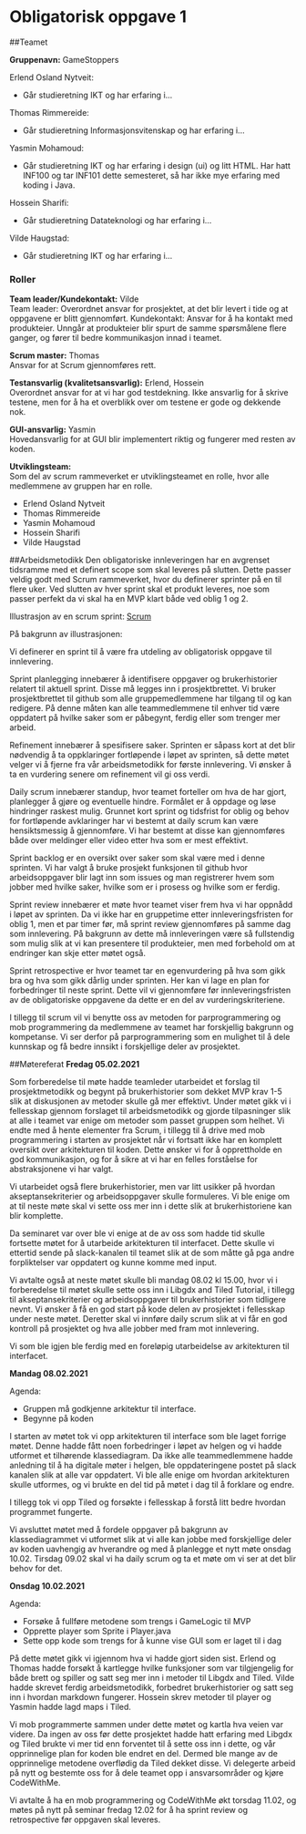 # Obligatorisk oppgave 1
##Teamet

**Gruppenavn:** GameStoppers


Erlend Osland Nytveit:
- Går studieretning IKT og har erfaring i...

Thomas Rimmereide:
- Går studieretning Informasjonsvitenskap og har erfaring i...

Yasmin Mohamoud:
- Går studieretning IKT og har erfaring i design (ui) og litt HTML. Har hatt INF100 og tar INF101 dette semesteret, så har ikke mye erfaring med koding i Java.

Hossein Sharifi:
- Går studieretning Datateknologi og har erfaring i...

Vilde Haugstad:
- Går studieretning IKT og har erfaring i...

### Roller

**Team leader/Kundekontakt:** Vilde  
Team leader: Overordnet ansvar for prosjektet, at det blir levert i tide og at oppgavene er blitt gjennomført.
Kundekontakt: Ansvar for å ha kontakt med produkteier. Unngår at produkteier blir spurt de samme spørsmålene flere ganger, og fører til bedre kommunikasjon innad i teamet.

**Scrum master:** Thomas  
Ansvar for at Scrum gjennomføres rett.

**Testansvarlig (kvalitetsansvarlig):** Erlend, Hossein  
Overordnet ansvar for at vi har god testdekning. Ikke ansvarlig for å skrive testene, men for å ha et overblikk over om testene er gode og dekkende nok.

**GUI-ansvarlig:** Yasmin  
Hovedansvarlig for at GUI blir implementert riktig og fungerer med resten av koden.

**Utviklingsteam:**  
Som del av scrum rammeverket er utviklingsteamet en rolle, hvor alle medlemmene av gruppen har en rolle.
- Erlend Osland Nytveit
- Thomas Rimmereide
- Yasmin Mohamoud
- Hossein Sharifi
- Vilde Haugstad


##Arbeidsmetodikk
Den obligatoriske innleveringen har en avgrenset tidsramme med et definert scope som skal leveres på slutten. Dette passer veldig godt med Scrum rammeverket, hvor du definerer sprinter på en til flere uker. Ved slutten av hver sprint skal et produkt leveres, noe som passer perfekt da vi skal ha en MVP klart både ved oblig 1 og 2.

Illustrasjon av en scrum sprint: [Scrum](https://github.com/inf112-v21/G6-1/blob/master/deliverables/scrum.png)



På bakgrunn av illustrasjonen:

Vi definerer en sprint til å være fra utdeling av obligatorisk oppgave til innlevering.

Sprint planlegging innebærer å identifisere oppgaver og brukerhistorier relatert til aktuell sprint. Disse må legges inn i prosjektbrettet. Vi bruker prosjektbrettet til github som alle gruppemedlemmene har tilgang til og kan redigere. På denne måten kan alle teammedlemmene til enhver tid være oppdatert på hvilke saker som er påbegynt, ferdig eller som trenger mer arbeid.

Refinement innebærer å spesifisere saker. Sprinten er såpass kort at det blir nødvendig å ta oppklaringer fortløpende i løpet av sprinten, så dette møtet velger vi å fjerne fra vår arbeidsmetodikk for første innlevering. Vi ønsker å ta en vurdering senere om refinement vil gi oss verdi.

Daily scrum innebærer standup, hvor teamet forteller om hva de har gjort, planlegger å gjøre og eventuelle hindre. Formålet er å oppdage og løse hindringer raskest mulig. Grunnet kort sprint og tidsfrist for oblig og behov for fortløpende avklaringer har vi bestemt at daily scrum kan være hensiktsmessig å gjennomføre. Vi har bestemt at disse kan gjennomføres både over meldinger eller video etter hva som er mest effektivt.

Sprint backlog er en oversikt over saker som skal være med i denne sprinten. Vi har valgt å bruke prosjekt funksjonen til github hvor arbeidsoppgaver blir lagt inn som issues og man registrerer hvem som jobber med hvilke saker, hvilke som er i prosess og hvilke som er ferdig.

Sprint review innebærer et møte hvor teamet viser frem hva vi har oppnådd i løpet av sprinten. Da vi ikke har en gruppetime etter innleveringsfristen for oblig 1, men et par timer før, må sprint review gjennomføres på samme dag som innlevering. På bakgrunn av dette må innleveringen være så fullstendig som mulig slik at vi kan presentere til produkteier, men med forbehold om at endringer kan skje etter møtet også.

Sprint retrospective er hvor teamet tar en egenvurdering på hva som gikk bra og hva som gikk dårlig under sprinten. Her kan vi lage en plan for forbedringer til neste sprint.  Dette vil vi gjennomføre før innleveringsfristen av de obligatoriske oppgavene da dette er en del av vurderingskriteriene.

I tillegg til scrum vil vi benytte oss av metoden for parprogrammering og mob programmering da medlemmene av teamet har forskjellig bakgrunn og kompetanse. Vi ser derfor på parprogrammering som en mulighet til å dele kunnskap og få bedre innsikt i forskjellige deler av prosjektet. 


 

##Møtereferat
**Fredag 05.02.2021**

Som forberedelse til møte hadde teamleder utarbeidet et forslag til prosjektmetodikk og begynt på brukerhistorier som dekket MVP krav 1-5 slik at diskusjonen av metoder skulle gå mer effektivt. Under møtet gikk vi i fellesskap gjennom forslaget til arbeidsmetodikk og gjorde tilpasninger slik at alle i teamet var enige om metoder som passet gruppen som helhet. Vi endte med å hente elementer fra Scrum, i tillegg til å drive med mob programmering i starten av prosjektet når vi fortsatt ikke har en komplett oversikt over arkitekturen til koden. Dette ønsker vi for å opprettholde en god kommunikasjon, og for å sikre at vi har en felles forståelse for abstraksjonene vi har valgt.

Vi utarbeidet også flere brukerhistorier, men var litt usikker på hvordan akseptansekriterier og arbeidsoppgaver skulle formuleres. Vi ble enige om at til neste møte skal vi sette oss mer inn i dette slik at brukerhistoriene kan blir komplette.

Da seminaret var over ble vi enige at de av oss som hadde tid skulle fortsette møtet for å utarbeide arkitekturen til interfacet. Dette skulle vi ettertid sende på slack-kanalen til teamet slik at de som måtte gå pga andre forpliktelser var oppdatert og kunne komme med input.

Vi avtalte også at neste møtet skulle bli mandag 08.02 kl 15.00, hvor vi i forberedelse til møtet skulle sette oss inn i Libgdx and Tiled Tutorial, i tillegg til akseptansekriterier og arbeidsoppgaver til brukerhistorier som tidligere nevnt. Vi ønsker å få en god start på kode delen av prosjektet i fellesskap under neste møtet. Deretter skal vi innføre daily scrum slik at vi får en god kontroll på prosjektet og hva alle jobber med fram mot innlevering.

Vi som ble igjen ble ferdig med en foreløpig utarbeidelse av arkitekturen til interfacet.

**Mandag 08.02.2021**         

Agenda: 
- Gruppen må godkjenne arkitektur til interface.
- Begynne på koden

I starten av møtet tok vi opp arkitekturen til interface som ble laget forrige møtet. Denne hadde fått noen forbedringer i løpet av helgen og vi hadde utformet et tilhørende klassediagram. Da ikke alle teammedlemmene hadde anledning til å ha digitale møter i helgen, ble oppdateringene postet på slack kanalen slik at alle var oppdatert.
Vi ble alle enige om hvordan arkitekturen skulle utformes, og vi brukte en del tid på møtet i dag til å forklare og endre.

I tillegg tok vi opp Tiled og forsøkte i fellesskap å forstå litt bedre hvordan programmet fungerte.

Vi avsluttet møtet med å fordele oppgaver på bakgrunn av klassediagrammet vi utformet slik at vi alle kan jobbe med forskjellige deler av koden uavhengig av hverandre og med å planlegge et nytt møte onsdag 10.02. Tirsdag 09.02 skal vi ha daily scrum og ta et møte om vi ser at det blir behov for det.

**Onsdag 10.02.2021**

Agenda:
- Forsøke å fullføre metodene som trengs i GameLogic til MVP
- Opprette player som Sprite i Player.java
- Sette opp kode som trengs for å kunne vise GUI som er laget til i dag


På dette møtet gikk vi igjennom hva vi hadde gjort siden sist. Erlend og Thomas hadde forsøkt å kartlegge hvilke funksjoner som var tilgjengelig for både brett og spiller og satt seg mer inn i metoder til Libgdx and Tiled. Vilde hadde skrevet ferdig arbeidsmetodikk, forbedret brukerhistorier og satt seg inn i hvordan markdown fungerer. Hossein skrev metoder til player og Yasmin hadde lagd maps i Tiled.

Vi mob programmerte sammen under dette møtet og kartla hva veien var videre. Da ingen av oss før dette prosjektet hadde hatt erfaring med Libgdx og Tiled brukte vi mer tid enn forventet til å sette oss inn i dette, og vår opprinnelige plan for koden ble endret en del. Dermed ble mange av de opprinnelige metodene overflødig da Tiled dekket disse. Vi delegerte arbeid på nytt og bestemte oss for å dele teamet opp i ansvarsområder og kjøre CodeWithMe.

Vi avtalte å ha en mob programmering og CodeWithMe økt torsdag 11.02, og møtes på nytt på seminar fredag 12.02 for å ha sprint review og retrospective før oppgaven skal leveres. 

